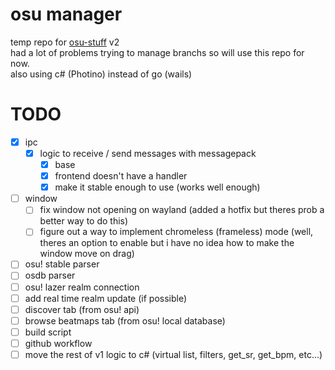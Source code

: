 # osu manager
temp repo for [osu-stuff](https://github.com/mezleca/osu-stuff) v2<br>
had a lot of problems trying to manage branchs so will use this repo for now.<br>
also using c# (Photino) instead of go (wails)

# TODO
- [x] ipc
    - [x] logic to receive / send messages with messagepack
        - [x] base
        - [x] frontend doesn't have a handler
        - [x] make it stable enough to use (works well enough)
- [ ] window
    - [ ] fix window not opening on wayland (added a hotfix but theres prob a better way to do this)
    - [ ] figure out a way to implement chromeless (frameless) mode (well, theres an option to enable but i have no idea how to make the window move on drag)
- [ ] osu! stable parser
- [ ] osdb parser
- [ ] osu! lazer realm connection
- [ ] add real time realm update (if possible)
- [ ] discover tab (from osu! api)
- [ ] browse beatmaps tab (from osu! local database)
- [ ] build script
- [ ] github workflow
- [ ] move the rest of v1 logic to c# (virtual list, filters, get_sr, get_bpm, etc...)

